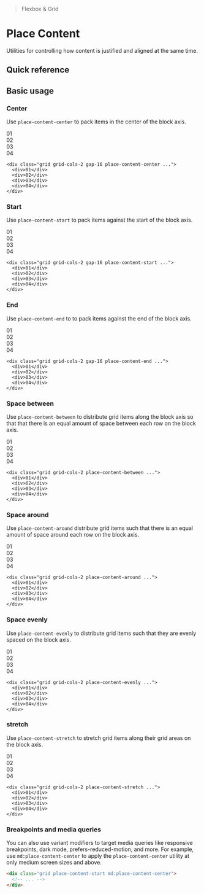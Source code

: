 > Flexbox & Grid

# Place Content
Utilities for controlling how content is justified and aligned at the same time.

## Quick reference

<qr-table />

## Basic usage
### Center
Use `place-content-center` to pack items in the center of the block axis.

<container>
  <box striped class="grid grid-cols-[repeat(2,56px)] gap-24 py-64 place-content-center" fg-color="var(--tw-blue-fg)" bg-color="var(--tw-blue-bg)">
    <div class="bg-blue-500 ex-box">01</div>
    <div class="bg-blue-500 ex-box">02</div>
    <div class="bg-blue-500 ex-box">03</div>
    <div class="bg-blue-500 ex-box">04</div>
  </box>
</container>

```html{1}
<div class="grid grid-cols-2 gap-16 place-content-center ...">
  <div>01</div>
  <div>02</div>
  <div>03</div>
  <div>04</div>
</div>
```

### Start
Use `place-content-start` to pack items against the start of the block axis.

<container>
  <box striped class="grid grid-cols-[repeat(2,56px)] gap-24 pb-128 place-content-start" fg-color="var(--tw-fuchsia-fg)" bg-color="var(--tw-fuchsia-bg)">
    <div class="bg-fuchsia-500 ex-box">01</div>
    <div class="bg-fuchsia-500 ex-box">02</div>
    <div class="bg-fuchsia-500 ex-box">03</div>
    <div class="bg-fuchsia-500 ex-box">04</div>
  </box>
</container>

```html{1}
<div class="grid grid-cols-2 gap-16 place-content-start ...">
  <div>01</div>
  <div>02</div>
  <div>03</div>
  <div>04</div>
</div>
```



### End
Use `place-content-end` to to pack items against the end of the block axis.

<container>
  <box striped class="grid grid-cols-[repeat(2,56px)] gap-24 rounded-4 pt-128 place-content-start" fg-color="var(--tw-cyan-fg)" bg-color="var(--tw-cyan-bg)">
    <div class="bg-cyan-500 ex-box">01</div>
    <div class="bg-cyan-500 ex-box">02</div>
    <div class="bg-cyan-500 ex-box">03</div>
    <div class="bg-cyan-500 ex-box">04</div>
  </box>
</container>

```html{1}
<div class="grid grid-cols-2 gap-16 place-content-end ...">
  <div>01</div>
  <div>02</div>
  <div>03</div>
  <div>04</div>
</div>
```

### Space between
Use `place-content-between` to distribute grid items along the block axis so that that there is an equal amount of space between each row on the block axis.

<container>
  <box striped class="grid grid-cols-[repeat(2,56px)] place-content-between rounded-4" fg-color="var(--tw-pink-fg)" bg-color="var(--tw-pink-bg)">
    <div class="bg-pink-500 ex-box mb-64">01</div>
    <div class="bg-pink-500 ex-box mb-64">02</div>
    <div class="bg-pink-500 ex-box">03</div>
    <div class="bg-pink-500 ex-box">04</div>
  </box>
</container>

```html{1}
<div class="grid grid-cols-2 place-content-between ...">
  <div>01</div>
  <div>02</div>
  <div>03</div>
  <div>04</div>
</div>
```

### Space around
Use `place-content-around` distribute grid items such that there is an equal amount of space around each row on the block axis.
<container>
  <box striped class="grid grid-cols-[repeat(2,56px)] place-content-around rounded-4" fg-color="var(--tw-violet-fg)" bg-color="var(--tw-violet-bg)">
    <div class="bg-violet-500 ex-box my-16">01</div>
    <div class="bg-violet-500 ex-box my-16">02</div>
    <div class="bg-violet-500 ex-box my-16">03</div>
    <div class="bg-violet-500 ex-box my-16">04</div>
  </box>
</container>

```html{1}
<div class="grid grid-cols-2 place-content-around ...">
  <div>01</div>
  <div>02</div>
  <div>03</div>
  <div>04</div>
</div>
```

### Space evenly
Use `place-content-evenly` to distribute grid items such that they are evenly spaced on the block axis.

<container>
  <box striped class="grid grid-cols-[repeat(2,56px)] place-content-evenly rounded-4" fg-color="var(--tw-indigo-fg)" bg-color="var(--tw-indigo-bg)">
    <div class="bg-indigo-500 ex-box my-32">01</div>
    <div class="bg-indigo-500 ex-box my-32">02</div>
    <div class="bg-indigo-500 ex-box mb-32">03</div>
    <div class="bg-indigo-500 ex-box mb-32">04</div>
  </box>
</container>

```html{1}
<div class="grid grid-cols-2 place-content-evenly ...">
  <div>01</div>
  <div>02</div>
  <div>03</div>
  <div>04</div>
</div>
```

### stretch
Use `place-content-stretch` to stretch grid items along their grid areas on the block axis.

<container>
  <box striped class="grid grid-cols-2 place-content-stretch gap-24 rounded-4" fg-color="var(--tw-blue-fg)" bg-color="var(--tw-blue-bg)">
    <div class="bg-blue-500 ex-box">01</div>
    <div class="bg-blue-500 ex-box">02</div>
    <div class="bg-blue-500 ex-box">03</div>
    <div class="bg-blue-500 ex-box">04</div>
  </box>
</container>

```html{1}
<div class="grid grid-cols-2 place-content-stretch ...">
  <div>01</div>
  <div>02</div>
  <div>03</div>
  <div>04</div>
</div>
```

### Breakpoints and media queries
You can also use variant modifiers to target media queries like responsive breakpoints, dark mode, prefers-reduced-motion, and more. For example, use `md:place-content-center` to apply the `place-content-center` utility at only medium screen sizes and above.

```html
<div class="grid place-content-start md:place-content-center">
  <!-- ... -->
</div>
```
